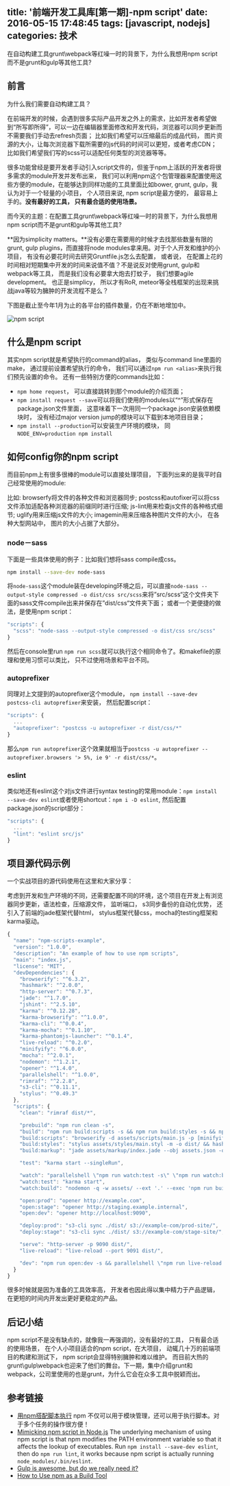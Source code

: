 title: '前端开发工具库[第一期]-npm script'
date: 2016-05-15 17:48:45
tags: [javascript, nodejs]
categories: 技术
---

在自动构建工具grunt\webpack等红噪一时的背景下，为什么我想用npm script而不是grunt和gulp等其他工具?

<!-- more -->

## 前言

为什么我们需要自动构建工具？

在前端开发的时候，会遇到很多实际产品开发之外上的需求，比如开发者希望做到“所写即所得”，可以一边在编辑器里面修改和开发代码，浏览器可以同步更新而不需要我们手动去refresh页面； 比如我们希望可以压缩最后的成品代码， 图片资源的大小，让每次浏览器下载所需要的js代码的时间可以更短，或者考虑CDN； 比如我们希望我们写的scss可以适配任何类型的浏览器等等。

很多功能曾经是要开发者手动引入script文件的，但鉴于npm上活跃的开发者将很多需求的module开发并发布出来， 我们可以利用npm这个包管理器来配置使用这些方便的module，在能够达到同样功能的工具里面比如bower, grunt, gulp，我认为对于一个轻量的小项目， 个人项目来说, npm script是最方便的， 最容易上手的。**没有最好的工具， 只有最合适的使用场景。**

而今天的主题：在配置工具grunt\webpack等红噪一时的背景下，为什么我想用npm script而不是grunt和gulp等其他工具?

**因为simplicity matters。**没有必要在需要用的时候才去找那些数量有限的grunt, gulp plugins，而直接将node modules拿来用。对于个人开发和维护的小项目， 有没有必要花时间去研究Gruntfile.js怎么去配置， 或者说， 在配置上花的时间相对短期集中开发的时间来说值不值？不是说反对使用grunt, gulp和webpack等工具， 而是我们没有必要拿大炮去打蚊子， 我们想要agile development。 也正是simplicy， 所以才有RoR, meteor等全栈框架的出现来挑战java等较为臃肿的开发流程不是么？

下图是截止至今年1月为止的各平台的插件数量，仍在不断地增加中。

![npm script](http://ac-TC2Vc5Tu.clouddn.com/f247d4b81bd3044a.png)

## 什么是npm script

其实npm script就是希望执行的command的alias， 类似与command line里面的make， 通过提前设置希望执行的命令， 我们可以通过`npm run <alias>`来执行我们预先设置的命令。 还有一些特别方便的commands比如：
- `npm home request`， 可以直接跳转到那个module的介绍页面；
- `npm install request --save`可以将我们使用的modules以“^”形式保存在package.json文件里面， 这意味着下一次用同一个package.json安装依赖模块时， 没有经过major version jump的模块可以下载到本地项目目录； 
- `npm install --production`可以安装生产环境的模块， 同`NODE_ENV=production npm install`

## 如何config你的npm script

而目前npm上有很多很棒的module可以直接处理项目， 下面列出来的是我平时自己经常使用的module: 

比如: browserfy将文件的各种文件和浏览器同步; postcss和autofixer可以将css文件添加适配各种浏览器的前缀同时进行压缩; js-lint用来检查js文件的各种格式细节; uglify用来压缩js文件的大小; imagemin用来压缩各种图片文件的大小， 在各种大型网站中， 图片的大小占据了大部分。

### node－sass

下面是一些具体使用的例子：比如我们想将sass compile成css。

```sh
npm install --save-dev node-sass
```

将`node-sass`这个module装在developing环境之后，可以直接`node-sass --output-style compressed -o dist/css src/scss`来将”src/scss“这个文件夹下面的sass文件compile出来并保存在”dist/css“文件夹下面； 或者一个更便捷的做法，是使用npm script：

```js
"scripts": {
  "scss": "node-sass --output-style compressed -o dist/css src/scss"
}
```

然后在console里run `npm run scss`就可以执行这个相同命令了。和makefile的原理和使用习惯可以类比， 只不过使用场景和平台不同。

### autoprefixer

同理对上文提到的autoprefixer这个module， `npm install --save-dev postcss-cli autoprefixer`来安装， 然后配置script：

```js
"scripts": {
  ...
  "autoprefixer": "postcss -u autoprefixer -r dist/css/*"
}
```

那么`npm run autoprefixer`这个效果就相当于`postcss -u autoprefixer --autoprefixer.browsers '> 5%, ie 9' -r dist/css/*`。

### eslint

类似地还有eslint这个对js文件进行syntax testing的常用module：`npm install --save-dev eslint`或者使用shortcut：`npm i -D eslint`, 然后配置package.json的script部分：

```js
"scripts": {
  ...
  "lint": "eslint src/js"
}
```

## 项目源代码示例

一个实战项目的源代码使用在这里和大家分享：

考虑到开发和生产环境的不同，还需要配置不同的环境，这个项目在开发上有浏览器同步更新，语法检查，压缩源文件， 监听端口， s3同步备份的自动化优势， 还引入了前端的jade框架代替html， stylus框架代替css，mocha的testing框架和karma驱动。

```js
{
  "name": "npm-scripts-example",
  "version": "1.0.0",
  "description": "An example of how to use npm scripts",
  "main": "index.js",
  "license": "MIT",
  "devDependencies": {
    "browserify": "^6.3.2",
    "hashmark": "^2.0.0",
    "http-server": "^0.7.3",
    "jade": "^1.7.0",
    "jshint": "^2.5.10",
    "karma": "^0.12.28",
    "karma-browserify": "^1.0.0",
    "karma-cli": "^0.0.4",
    "karma-mocha": "^0.1.10",
    "karma-phantomjs-launcher": "^0.1.4",
    "live-reload": "^0.2.0",
    "minifyify": "^6.0.0",
    "mocha": "^2.0.1",
    "nodemon": "^1.2.1",
    "opener": "^1.4.0",
    "parallelshell": "^1.0.0",
    "rimraf": "^2.2.8",
    "s3-cli": "^0.11.1",
    "stylus": "^0.49.3"
  },
  "scripts": {
    "clean": "rimraf dist/*",

    "prebuild": "npm run clean -s",
    "build": "npm run build:scripts -s && npm run build:styles -s && npm run build:markup -s",
    "build:scripts": "browserify -d assets/scripts/main.js -p [minifyify --compressPath . --map main.js.map --output dist/main.js.map] | hashmark -n dist/main.js -s -l 8 -m assets.json 'dist/{name}{hash}{ext}'",
    "build:styles": "stylus assets/styles/main.styl -m -o dist/ && hashmark -s -l 8 -m assets.json dist/main.css 'dist/{name}{hash}{ext}'",
    "build:markup": "jade assets/markup/index.jade --obj assets.json -o dist",

    "test": "karma start --singleRun",

    "watch": "parallelshell \"npm run watch:test -s\" \"npm run watch:build -s\"",
    "watch:test": "karma start",
    "watch:build": "nodemon -q -w assets/ --ext '.' --exec 'npm run build'",

    "open:prod": "opener http://example.com",
    "open:stage": "opener http://staging.example.internal",
    "open:dev": "opener http://localhost:9090",

    "deploy:prod": "s3-cli sync ./dist/ s3://example-com/prod-site/",
    "deploy:stage": "s3-cli sync ./dist/ s3://example-com/stage-site/",

    "serve": "http-server -p 9090 dist/",
    "live-reload": "live-reload --port 9091 dist/",

    "dev": "npm run open:dev -s && parallelshell \"npm run live-reload -s\" \"npm run serve -s\" \"npm run watch -s\""
  }
}
```

很多时候就是因为准备的工具效率高， 开发者也因此得以集中精力于产品逻辑， 在更短的时间内开发出更好更稳定的产品。

## 后记小结

npm script不是没有缺点的，就像我一再强调的，没有最好的工具， 只有最合适的使用场景， 在个人小项目适合的npm script，在大项目， 动辄几十万的前端项目的构建和测试下， npm script会显得特别臃肿和难以维护。 而目前大热的grunt\gulp\webpack也迎来了他们的舞台。下一期，集中介绍grunt和webpack，公司里使用的也是grunt，为什么它会在众多工具中脱颖而出。

## 参考链接

- [用npm搭配脚本执行](https://www.zybuluo.com/yangfch3/note/249328) npm 不仅可以用于模块管理，还可以用于执行脚本。对于多个任务的操作很方便！
- [Mimicking npm script in Node.js](https://www.nczonline.net/blog/2016/03/mimicking-npm-script-in-node-js/?utm_source=feedburner&utm_medium=feed&utm_campaign=Feed%3A+nczonline+%28NCZOnline+-+The+Official+Web+Site+of+Nicholas+C.+Zakas%29) The underlying mechanism of using npm script is that npm modifies the PATH environment variable so that it affects the lookup of executables. Run `npm install --save-dev eslint`, then do `npm run lint`, it works because npm script is actually running `node_modules/.bin/eslint`.
- [Gulp is awesome, but do we really need it?](http://gon.to/2015/02/26/gulp-is-awesome-but-do-we-really-need-it/)
- [How to Use npm as a Build Tool](http://blog.keithcirkel.co.uk/how-to-use-npm-as-a-build-tool/)

